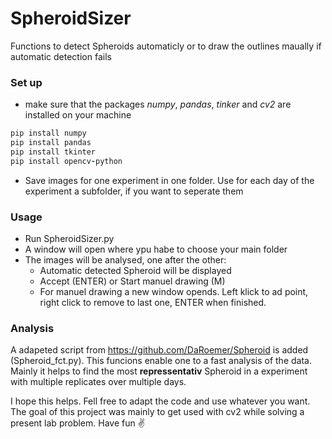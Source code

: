 # SpheroidSizer
Functions to detect Spheroids automaticly or to draw the outlines maually if automatic detection fails

### Set up
- make sure that the packages *numpy*, *pandas*, *tinker* and *cv2* are installed on your machine

```ruby
pip install numpy
pip install pandas
pip install tkinter
pip install opencv-python
```

- Save images for one experiment in one folder. Use for each day of the experiment a subfolder, if you want to seperate them

### Usage
- Run SpheroidSizer.py
- A window will open where ypu habe to choose your main folder
- The images will be analysed, one after the other:
  - Automatic detected Spheroid will be displayed
  - Accept (ENTER) or Start manuel drawing (M)
  - For manuel drawing a new window opends. Left klick to ad point, right click to remove to last one, ENTER when finished.

### Analysis
A adapeted script from https://github.com/DaRoemer/Spheroid is added (Spheroid_fct.py). This funcions enable one to a fast analysis of the data. Mainly it helps to find the most **repressentativ** Spheroid in a experiment with multiple replicates over multiple days.


I hope this helps. Fell free to adapt the code and use whatever you want. The goal of this project was mainly to get used with cv2 while solving a present lab problem.
Have fun :v:
